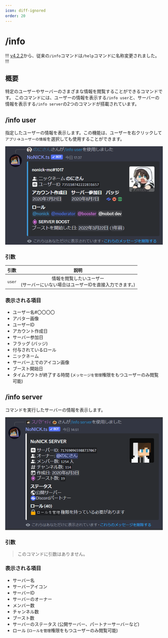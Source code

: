```yaml
---
icon: diff-ignored
order: 20
---
```


# /info
!!!
[v4.2.2](/historty.md/#v-4-2-2)から、従来の`/info`コマンドは`/help`コマンドに名称変更されました。
!!!

## 概要
特定のユーザーやサーバーのさまざまな情報を閲覧することができるコマンドです。
このコマンドには、ユーザーの情報を表示する`/info user`と、サーバーの情報を表示する`/info server`の2つのコマンドが搭載されています。

## /info user
指定したユーザーの情報を表示します。この機能は、ユーザーを右クリックして`アプリ`→`ユーザーの情報`を選択しても使用することができます。

![](/static/features/info/1.png)

### 引数

引数   | 説明
:---   | :---:
`user` | 情報を閲覧したいユーザー<br>(サーバーにいない場合はユーザーIDを直接入力できます。)

### 表示される項目

* ユーザー名#〇〇〇〇
* アバター画像
* ユーザーID
* アカウント作成日
* サーバー参加日
* フラッグ (バッジ)
* 付与されているロール
* ニックネーム
* サーバー上でのアイコン画像
* ブースト開始日
* タイムアウトが終了する時間 (`メッセージを管理`権限をもつユーザーのみ閲覧可能)

## /info server
コマンドを実行したサーバーの情報を表示します。

![](/static/features/info/2.png)

### 引数
> このコマンドに引数はありません。

### 表示される項目

* サーバー名
* サーバーアイコン
* サーバーID
* サーバーのオーナー
* メンバー数
* チャンネル数
* ブースト数
* サーバーのステータス (公開サーバー、パートナーサーバーなど)
* ロール (`ロールを管理`権限をもつユーザーのみ閲覧可能)
